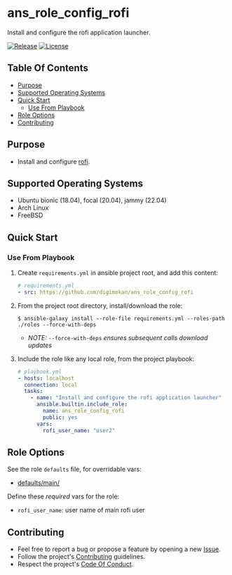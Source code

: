 # ans_role_config_rofi

Install and configure the rofi application launcher.

[![Release](https://img.shields.io/github/release/digimokan/ans_role_config_rofi.svg?label=release)](https://github.com/digimokan/ans_role_config_rofi/releases/latest "Latest Release Notes")
[![License](https://img.shields.io/badge/license-MIT-blue.svg?label=license)](LICENSE.md "Project License")

## Table Of Contents

* [Purpose](#purpose)
* [Supported Operating Systems](#supported-operating-systems)
* [Quick Start](#quick-start)
    * [Use From Playbook](#use-from-playbook)
* [Role Options](#role-options)
* [Contributing](#contributing)

## Purpose

* Install and configure [rofi](https://github.com/davatorium/rofi).

## Supported Operating Systems

* Ubuntu bionic (18.04), focal (20.04), jammy (22.04)
* Arch Linux
* FreeBSD

## Quick Start

### Use From Playbook

1. Create `requirements.yml` in ansible project root, and add this content:

   ```yaml
   # requirements.yml
   - src: https://github.com/digimokan/ans_role_config_rofi
   ```

2. From the project root directory, install/download the role:

   ```shell
   $ ansible-galaxy install --role-file requirements.yml --roles-path ./roles --force-with-deps
   ```

   * _NOTE:_ `--force-with-deps` _ensures subsequent calls download updates_

3. Include the role like any local role, from the project playbook:

   ```yaml
   # playbook.yml
   - hosts: localhost
     connection: local
     tasks:
       - name: "Install and configure the rofi application launcher"
         ansible.builtin.include_role:
           name: ans_role_config_rofi
           public: yes
         vars:
           rofi_user_name: "user2"
   ```

## Role Options

See the role `defaults` file, for overridable vars:

  * [defaults/main/](../defaults/main/)

Define these _required_ vars for the role:

  * `rofi_user_name`: user name of main rofi user

## Contributing

* Feel free to report a bug or propose a feature by opening a new
  [Issue](https://github.com/digimokan/ans_role_config_rofi/issues).
* Follow the project's [Contributing](CONTRIBUTING.md) guidelines.
* Respect the project's [Code Of Conduct](CODE_OF_CONDUCT.md).

